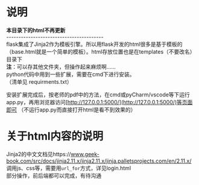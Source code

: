# 说明 #
**本目录下的html不再更新** <br>
----------------------------------------<br>
flask集成了Jinja2作为模板引擎。所以用flask开发的html很多是基于模板的（base.html就是一个简单的模板）。html存放位置也是在templates（不要改名）目录下 <br>
**注**：可以存其他文件夹，但操作起来麻烦啊…… <br>
python代码中用到一些扩展，需要在cmd下进行安装。<br>
（清单见 requirments.txt）

安装扩展完成后，按老师的pdf中的方法，在cmd或pyCharm/vscode等下运行app.py，再用浏览器访问[http://127.0.0.1:5000/](http://127.0.0.1:5000/)等页面即可 （不运行app.py而直接打开html是看不到效果的）<br>

# 关于html内容的说明 #
Jinja2的中文文档见https://www.geek-book.com/src/docs/jinja2.11.x/jinja2.11.x/jinja.palletsprojects.com/en/2.11.x/ <br>
调用js、css等，需要用`url_for`方式，详见login.html <br>
部分操作，前后端都可以完成，有待沟通 <br>
